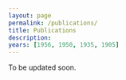 ```yaml
---
layout: page
permalink: /publications/
title: Publications
description:
years: [1956, 1950, 1935, 1905]
---
```


To be updated soon.